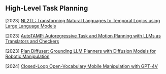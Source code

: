 ## High-Level Task Planning

[2023] [NL2TL: Transforming Natural Languages to Temporal Logics using Large Language Models](https://arxiv.org/abs/2305.07766)

[2023] [AutoTAMP: Autoregressive Task and Motion Planning with LLMs as Translators and Checkers](https://arxiv.org/abs/2306.06531)

[2023] [Plan Diffuser: Grounding LLM Planners with Diffusion Models for Robotic Manipulation](https://openreview.net/forum?id=2a3sgm5YeX)

[2024] [Closed-Loop Open-Vocabulary Mobile Manipulation with GPT-4V](https://arxiv.org/abs/2404.10220)